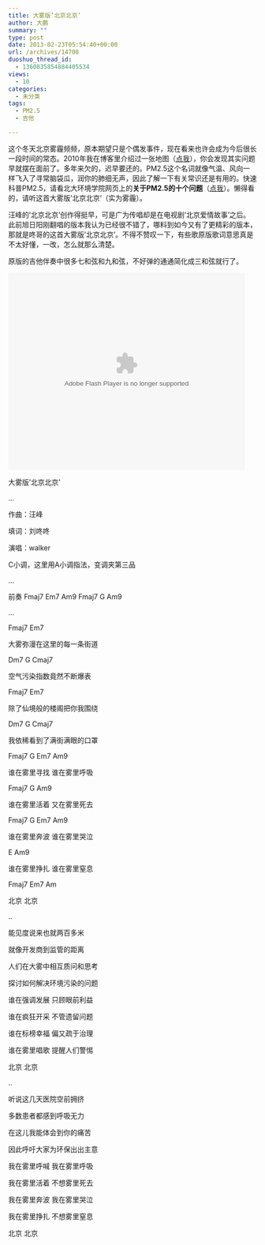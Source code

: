 ```yaml
---
title: 大雾版’北京北京’
author: 大鹏
summary: ""
type: post
date: 2013-02-23T05:54:40+00:00
url: /archives/14708
duoshuo_thread_id:
  - 1360835854884405534
views:
  - 10
categories:
  - 未分类
tags:
  - PM2.5
  - 吉他

---
```

这个冬天北京雾霾频频，原本期望只是个偶发事件，现在看来也许会成为今后很长一段时间的常态。2010年我在博客里介绍过一张地图（[点我][1]），你会发现其实问题早就摆在面前了。多年来欠的，迟早要还的。PM2.5这个名词就像气温、风向一样飞入了寻常脑袋瓜，润你的肺细无声，因此了解一下有关常识还是有用的。快速科普PM2.5，请看北大环境学院网页上的**关于PM2.5的十个问题**（[点我][2]）。懒得看的，请听这首大雾版&#8217;北京北京&#8217;（实为雾霾）。

汪峰的&#8217;北京北京&#8217;创作得挺早，可是广为传唱却是在电视剧&#8217;北京爱情故事&#8217;之后。此前旭日阳刚翻唱的版本我认为已经很不错了，哪料到如今又有了更精彩的版本，那就是咚哥的这首大雾版&#8217;北京北京&#8217;。不得不赞叹一下，有些歌原版歌词意思真是不太好懂，一改，怎么就那么清楚。

原版的吉他伴奏中很多七和弦和九和弦，不好弹的通通简化成三和弦就行了。

<embed src="http://player.youku.com/player.php/sid/XNTAxMjgzODUy/v.swf" allowFullScreen="true" quality="high" width="480" height="400" align="middle" allowScriptAccess="always" type="application/x-shockwave-flash">
</embed>

大雾版&#8217;北京北京&#8217;
  
&#8230;
  
作曲：汪峰
  
填词：刘咚咚
  
演唱：walker
  
C小调，这里用A小调指法，变调夹第三品
  
&#8230;
  
前奏 Fmaj7 Em7 Am9 Fmaj7 G Am9
  
&#8230;
  
Fmaj7 Em7
  
大雾弥漫在这里的每一条街道
      
Dm7 G Cmaj7
  
空气污染指数竟然不断爆表
  
Fmaj7 Em7
  
除了仙境般的楼阁把你我围绕
      
Dm7 G Cmaj7
  
我依稀看到了满街满眼的口罩
  
Fmaj7 G Em7 Am9
  
谁在雾里寻找 谁在雾里呼吸
  
Fmaj7 G Am9
  
谁在雾里活着 又在雾里死去
  
Fmaj7 G Em7 Am9
  
谁在雾里奔波 谁在雾里哭泣
  
E Am9
  
谁在雾里挣扎 谁在雾里窒息
  
Fmaj7 Em7 Am
  
北京 北京
  
..
  
能见度说来也就两百多米
  
就像开发商到监管的距离
  
人们在大雾中相互质问和思考
  
探讨如何解决环境污染的问题
  
谁在强调发展 只顾眼前利益
  
谁在疯狂开采 不管遗留问题
  
谁在标榜幸福 偏又疏于治理
  
谁在雾里唱歌 提醒人们警惕
  
北京 北京
  
..
  
听说这几天医院空前拥挤
  
多数患者都感到呼吸无力
  
在这儿我能体会到你的痛苦
  
因此呼吁大家为环保出出主意
  
我在雾里呼喊 我在雾里呼吸
  
我在雾里活着 不想雾里死去
  
我在雾里奔波 我在雾里哭泣
  
我在雾里挣扎 不想雾里窒息
  
北京 北京

 [1]: http://dapengde.com/2010-09-24-%e7%ba%a2%e8%89%b2%e4%b8%ad%e5%9b%bd/
 [2]: http://cese.pku.edu.cn/dispart.asp?id=1171
